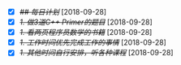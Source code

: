 * [X] ~~*## 每日计划*~~ [2018-09-28]
* [X] ~~*1. 做3道C++ Primer的题目*~~ [2018-09-28]
* [X] ~~*1. 看两页程序员数学的书籍*~~ [2018-09-28]
* [X] ~~*1. 工作时间优先完成工作的事情*~~ [2018-09-28]
* [X] ~~*1. 其他时间自行安排，听各种课程*~~ [2018-09-28]